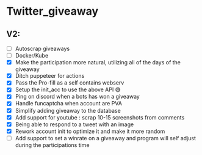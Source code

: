 # Twitter_giveaway

## V2:

 * [ ] Autoscrap giveaways
 * [ ] Docker/Kube
 * [x] Make the participation more natural, utilizing all of the days of the giveaway
 * [x] Ditch puppeteer for actions
 * [x] Pass the Pro-fill as a self contains webserv
 * [x] Setup the init_acc to use the above API 😅
 * [x] Ping on discord when a bots has won a giveaway
 * [x] Handle funcaptcha when account are PVA
 * [x] Simplify adding giveaway to the database
 * [x] Add support for youtube : scrap 10-15 screenshots from comments
 * [x] Being able to respond to a tweet with an image
 * [x] Rework account init to optimize it and make it more random
 * [ ] Add support to set a winrate on a giveaway and program will self adjust during the participations time

